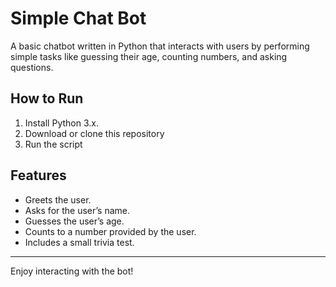 # Simple Chat Bot

A basic chatbot written in Python that interacts with users by performing simple tasks like guessing their age, counting numbers, and asking questions.

## How to Run

1. Install Python 3.x.
2. Download or clone this repository
3. Run the script

## Features

- Greets the user.
- Asks for the user’s name.
- Guesses the user’s age.
- Counts to a number provided by the user.
- Includes a small trivia test.

---

Enjoy interacting with the bot!
